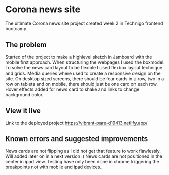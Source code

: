 # Corona news site

The ultimate Corona news site project created week 2 in Technigo frontend bootcamp.  

## The problem
Started of the project to make a highlevel sketch in Jamboard with the mobile first approach.
When structuring the webpages I used the boxmodel.
To solve the news card layout to be flexible I used flexbox layout technique and grids. 
Media queries where used to create a responsive design on the site. On desktop sized screens, there should be four cards in a row, two in a row on tablets and on mobile, there should just be one card on each row.
Hover effects added for news card to shake and links to change background color.

## View it live
Link to the deployed project https://vibrant-pare-d19413.netlify.app/

## Known errors and suggested improvements
 News cards are not flipping as I did not get that feature to work flawlessly. Will added later on in a next version :)
News cards are not positioned in the center in ipad view.
Testing have only been done in chrome triggering the breakpoints not with mobile and ipad devices.
